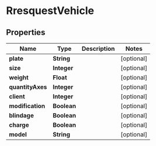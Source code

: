 

# RresquestVehicle


## Properties

| Name | Type | Description | Notes |
|------------ | ------------- | ------------- | -------------|
|**plate** | **String** |  |  [optional] |
|**size** | **Integer** |  |  [optional] |
|**weight** | **Float** |  |  [optional] |
|**quantityAxes** | **Integer** |  |  [optional] |
|**client** | **Integer** |  |  [optional] |
|**modification** | **Boolean** |  |  [optional] |
|**blindage** | **Boolean** |  |  [optional] |
|**charge** | **Boolean** |  |  [optional] |
|**model** | **String** |  |  [optional] |



